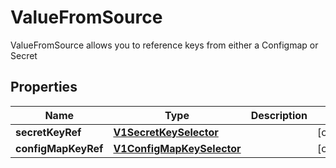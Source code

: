 

# ValueFromSource

ValueFromSource allows you to reference keys from either a Configmap or Secret
## Properties

Name | Type | Description | Notes
------------ | ------------- | ------------- | -------------
**secretKeyRef** | [**V1SecretKeySelector**](V1SecretKeySelector.md) |  |  [optional]
**configMapKeyRef** | [**V1ConfigMapKeySelector**](V1ConfigMapKeySelector.md) |  |  [optional]



